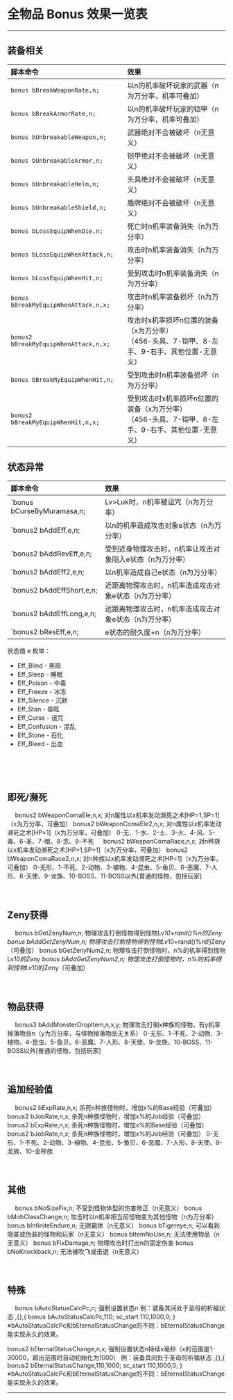 # 全物品 Bonus 效果一览表

------

## 装备相关

| 脚本命令 | 效果 |
|:--------|:-----|
| `bonus bBreakWeaponRate,n;` | 以n的机率破坏玩家的武器（n为万分率，机率可叠加） |
| `bonus bBreakArmorRate,n;` | 以n的机率破坏玩家的铠甲（n为万分率，机率可叠加） |
| `bonus bUnbreakableWeapon,n;` | 武器绝对不会被破坏（n无意义） |
| `bonus bUnbreakableArmor,n;` | 铠甲绝对不会被破坏（n无意义） |
| `bonus bUnbreakableHelm,n;` | 头具绝对不会被破坏（n无意义） |
| `bonus bUnbreakableShield,n;` | 盾牌绝对不会被破坏（n无意义） |
| `bonus bLossEquipWhenDie,n;` | 死亡时n机率装备消失（n为万分率） |
| `bonus bLossEquipWhenAttack,n;` | 攻击时n机率装备消失（n为万分率） |
| `bonus bLossEquipWhenHit,n;` | 受到攻击时n机率装备消失（n为万分率） |
| `bonus bBreakMyEquipWhenAttack,n,x;` | 攻击时n机率装备损坏（n为万分率）
| `bonus2 bBreakMyEquipWhenAttack,n,x;` | 攻击时x机率损坏n位置的装备（x为万分率）<br/>（456-头具、7-铠甲、8-左手、9-右手、其他位置-无意义） |
| `bonus bBreakMyEquipWhenHit,n;` | 受到攻击时n机率装备损坏（n为万分率） |
| `bonus2 bBreakMyEquipWhenHit,n,x;` | 受到攻击时x机率损坏n位置的装备（x为万分率）<br/>（456-头具、7-铠甲、8-左手、9-右手、其他位置-无意义） |


## 状态异常

| 脚本命令 | 效果 |
|:--------|:-----|
| `bonus bCurseByMuramasa,n; | Lv>Luk时，n机率被诅咒（n为万分率） |
| `bonus2 bAddEff,e,n; | 以n的机率造成攻击对象e状态（n为万分率） |
| `bonus2 bAddRevEff,e,n; | 受到近身物理攻击时，n机率让攻击对象陷入e状态（n为万分率） |
| `bonus2 bAddEff2,e,n; | 以n机率造成自己e状态（n为万分率） |
| `bonus2 bAddEffShort,e,n; | 近距离物理攻击时，n机率造成攻击对象e状态（n为万分率） |
| `bonus2 bAddEffLong,e,n; | 远距离物理攻击时，n机率造成攻击对象e状态（n为万分率） |
| `bonus2 bResEff,e,n; | e状态的耐久度+n（n为万分率） |

状态值 e 枚举：
- Eff_Blind     - 黑暗
- Eff_Sleep     - 睡眠
- Eff_Poison    - 中毒
- Eff_Freeze    - 冰冻
- Eff_Silence   - 沉默
- Eff_Stan      - 昏眩
- Eff_Curse     - 诅咒
- Eff_Confusion - 混乱
- Eff_Stone     - 石化
- Eff_Bleed     - 出血
　

　

　

## 即死/濒死
　
bonus2 bWeaponComaEle,n,x;	对n属性以x机率发动濒死之术[HP=1,SP=1]（x为万分率，可叠加）
bonus2 bWeaponComaEle2,n,x;	对n属性以x机率发动濒死之术[HP=1]（x为万分率，可叠加）
0-无、1-水、2-土、3-火、4-风、5-毒、6-圣、7-暗、8-念、9-不死
　
bonus2 bWeaponComaRace,n,x;	对n种族以x机率发动濒死之术[HP=1,SP=1]（x为万分率，可叠加）
bonus2 bWeaponComaRace2,n,x;	对n种族以x机率发动濒死之术[HP=1]（x为万分率，可叠加）
0-无形、1-不死、2-动物、3-植物、4-昆虫、5-鱼贝、6-恶魔、7-人形、8-天使、9-龙族、10-BOSS、11-BOSS以外[普通的怪物，包括玩家]
　

　

## Zeny获得
　
bonus bGetZenyNum,n;	物理攻击打倒怪物得到怪物Lv*10+rand()%n的Zeny
bonus bAddGetZenyNum,n;	物理攻击打倒怪物得到怪物Lv*10+rand()%n的Zeny（可叠加）
bonus bGetZenyNum2,n;	物理攻击打倒怪物时，n%的机率得到怪物Lv*10的Zeny
bonus bAddGetZenyNum2,n;	物理攻击打倒怪物时，n%的机率得到怪物Lv*10的Zeny（可叠加）
　

　

## 物品获得
　
bonus3 bAddMonsterDropItem,n,x,y;	物理攻击打倒x种族的怪物，有y机率掉落物品n（y为万分率，与怪物掉落物品无关系）
0-无形、1-不死、2-动物、3-植物、4-昆虫、5-鱼贝、6-恶魔、7-人形、8-天使、9-龙族、10-BOSS、11-BOSS以外[普通的怪物，包括玩家]
　

　

## 追加经验值
　
bonus2 bExpRate,n,x;	杀死n种族怪物时，增加x%的Base经验（可叠加）
bonus2 bJobRate,n,x;	杀死n种族怪物时，增加x%的Job经验（可叠加）
bonus2 bExpRate,n,x;	杀死n种族怪物时，增加x%的Base经验（可叠加）
bonus2 bJobRate,n,x;	杀死n种族怪物时，增加x%的Job经验（可叠加）
0-无形、1-不死、2-动物、3-植物、4-昆虫、5-鱼贝、6-恶魔、7-人形、8-天使、9-龙族、10-全种族
　

　

## 其他
　
bonus bNoSizeFix,n;	不受到怪物体型的伤害修正（n无意义）
bonus bMobClassChange,n;	攻击时以n机率把当前怪物变为其他怪物（n为万分率）
bonus bInfiniteEndure,n;	无限霸体（n无意义）
bonus bTigereye,n;	可以看到隐匿或伪装的怪物和玩家（n无意义）
bonus bItemNoUse,n;	无法使用物品（n无意义）
bonus bFixDamage,n;	物理攻击时打出n的固定伤害
bonus bNoKnockback,n;	无法被吹飞或击退（n无意义）
　

　

## 特殊
　
bonus bAutoStatusCalcPc,n;	强制设置状态n
        例：装备其间处于圣母的祈福状态
        ,{},{ bonus bAutoStatusCalcPc,110; sc_start 110,1000,0; }
        ※bAutoStatusCalcPc和bEternalStatusChange的不同：bEternalStatusChange能实现永久的效果。

bonus2 bEternalStatusChange,n,x;	强制设置状态n持续x毫秒（x的范围是1-30000，超出范围时自动初始化为1000）
        例：装备其间处于圣母的祈福状态
        ,{},{ bonus2 bEternalStatusChange,110,1000; sc_start 110,1000,0; }
        ※bAutoStatusCalcPc和bEternalStatusChange的不同：bEternalStatusChange能实现永久的效果。

------

